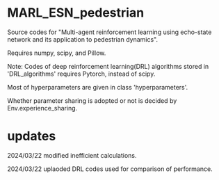 # MARL_ESN_pedestrian

Source codes for "Multi-agent reinforcement learning using echo-state network and its application to pedestrian dynamics".

Requires numpy, scipy, and Pillow.

Note: Codes of deep reinforcement learning(DRL) algorithms stored in 'DRL_algorithms' requires Pytorch, instead of scipy.

Most of hyperparameters are given in class 'hyperparameters'.

Whether parameter sharing is adopted or not is decided by Env.experience_sharing.

# updates

2024/03/22 modified inefficient calculations.

2024/03/22 uplaoded DRL codes used for comparison of performance.
